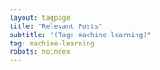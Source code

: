 ```yaml
---
layout: tagpage
title: "Relevant Posts"
subtitle: "(Tag: machine-learning)"
tag: machine-learning
robots: noindex
---
```

